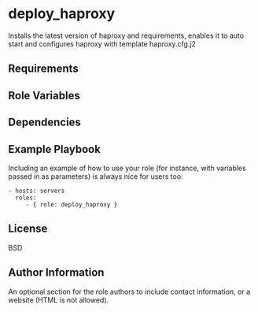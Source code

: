 deploy_haproxy
=========

Installs the latest version of haproxy and requirements, enables it to auto start and configures haproxy with template haproxy.cfg.j2

Requirements
------------


Role Variables
--------------


Dependencies
------------


Example Playbook
----------------

Including an example of how to use your role (for instance, with variables passed in as parameters) is always nice for users too:

    - hosts: servers
      roles:
         - { role: deploy_haproxy }

License
-------

BSD

Author Information
------------------

An optional section for the role authors to include contact information, or a website (HTML is not allowed).